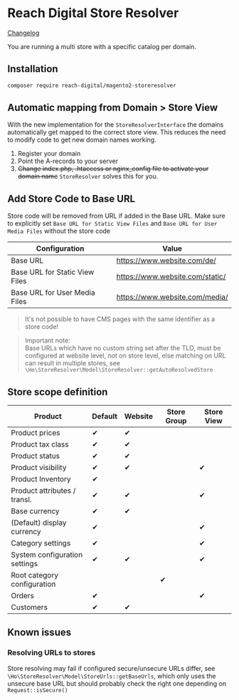# Reach Digital Store Resolver

[Changelog](CHANGELOG.md)

You are running a multi store with a specific catalog per domain.

## Installation
```BASH
composer require reach-digital/magento2-storeresolver
```

## Automatic mapping from Domain > Store View
With the new implementation for the `StoreResolverInterface` the domains automatically get mapped to the correct store view. This reduces the need to modify code to get new domain names working.

1. Register your domain
2. Point the A-records to your server 
3. ~~Change index.php, .htaccess or nginx_config file to activate your domain name~~ `StoreResolver` solves this for you.

## Add Store Code to Base URL
Store code will be removed from URL if added in the Base URL.
Make sure to explicitly set `Base URL for Static View Files` and `Base URL for User Media Files` without the store code

| Configuration                   | Value                           |
| ------------------------------- | ------------------------------- |
| Base URL                        | https://www.website.com/de/     |
| Base URL for Static View Files  | https://www.website.com/static/ |
| Base URL for User Media Files   | https://www.website.com/media/  |

> It's not possible to have CMS pages with the same identifier as a store code!

> Important note:  
Base URLs which have no custom string set after the TLD, must be configured at website level, not on store level,
else matching on URL can result in multiple stores, see `\Ho\StoreResolver\Model\StoreResolver::getAutoResolvedStore`

## Store scope definition

| Product                      | Default | Website | Store Group | Store View |
| ---------------------------- | ------- | ------- | ----------- | ---------- |
| Product prices               | ✔       | ✔       |             |            |
| Product tax class            | ✔       | ✔       |             |            |
| Product status               | ✔       | ✔       |             |            |
| Product visibility           | ✔       | ✔       |             | ✔          |
| Product Inventory            | ✔       |         |             |            |
| Product attributes / transl. | ✔       | ✔       |             | ✔          |  
| Base currency                | ✔       | ✔       |             |            |
| (Default) display currency   | ✔       |         |             | ✔          |
| Category settings            | ✔       |         |             | ✔          |
| System configuration settings| ✔       | ✔       |             | ✔          |
| Root category configuration  |         |         | ✔           |            |
| Orders                       | ✔       |         |             | ✔          |
| Customers                    | ✔       | ✔       |             |            |


## Known issues

### Resolving URLs to stores
Store resolving may fail if configured secure/unsecure URLs differ, see `\Ho\StoreResolver\Model\StoreUrls::getBaseUrls`,
which only uses the unsecure base URL but should probably check the right one depending on `Request::isSecure()`
